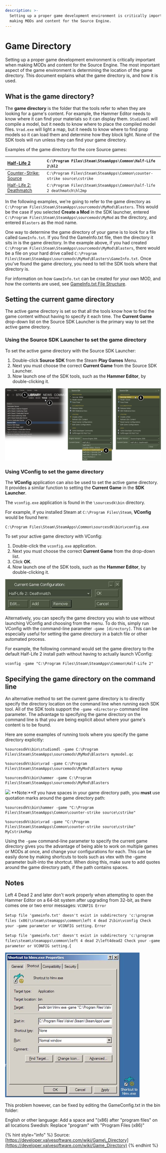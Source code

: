 ```yaml
---
description: >-
  Setting up a proper game development environment is critically important when
  making MODs and content for the Source Engine.
---
```


# Game Directory

Setting up a proper game development environment is critically important when making MODs and content for the Source Engine. The most important aspect of the game environment is determining the location of the game directory. This document explains what the game directory is, and how it is used.

## What is the game directory?

The **game directory** is the folder that the tools refer to when they are looking for a game's content. For example, the Hammer Editor needs to know where it can find your materials so it can display them. `Studiomdl` will compile a model, but it needs to know where to place the compiled model files. `Vrad.exe` will light a map, but it needs to know where to find prop models so it can load them and determine how they block light. None of the SDK tools will run unless they can find your game directory.

Examples of the game directory for the core Source games:

| [Half-Life 2](https://developer.valvesoftware.com/wiki/Half-Life_2) | `C:\Program Files\Steam\SteamApps\Common\Half-Life 2\hl2` |
| :--- | :--- |
| [Counter-Strike: Source](https://developer.valvesoftware.com/wiki/Counter-Strike:_Source) | `C:\Program Files\Steam\SteamApps\Common\counter-strike source\cstrike` |
| [Half-Life 2: Deathmatch](https://developer.valvesoftware.com/wiki/Half-Life_2:_Deathmatch) | `C:\Program Files\Steam\SteamApps\Common\half-life 2 deathmatch\hl2mp` |

In the following examples, we're going to refer to the game directory as `C:\Program Files\Steam\SteamApps\sourcemods\MyMod\Blasters`. This would be the case if you selected **Create a Mod** in the SDK launcher, entered `C:\Program Files\Steam\SteamApps\sourcemods\MyMod` as the directory, and entered `Blasters` as the mod name.

One way to determine the game directory of your game is to look for a file called `GameInfo.txt`. If you find the GameInfo.txt file, then the directory it sits in is the game directory. In the example above, if you had created `C:\Program Files\Steam\SteamApps\sourcemods\MyMod\Blasters`, there would be a file on your hard drive called `C:\Program Files\Steam\SteamApps\sourcemods\MyMod\Blasters\GameInfo.txt`. Once you've found the game directory, you need to tell the SDK tools where that directory is.

For information on how `GameInfo.txt` can be created for your own MOD, and how the contents are used, see [GameInfo.txt File Structure](https://developer.valvesoftware.com/wiki/The_GameInfo.txt_File_Structure).

## Setting the current game directory

The active game directory is set so that all the tools know how to find the game content without having to specify it each time. The **Current Game** drop-down list on the Source SDK Launcher is the primary way to set the active game directory.

### Using the Source SDK Launcher to set the game directory

To set the active game directory with the Source SDK Launcher:

1. Double-click **Source SDK** from the Steam **Play Games** Menu.
2. Next you must choose the correct **Current Game** from the Source SDK Launcher.
3. Now launch one of the SDK tools, such as the **Hammer Editor**, by double-clicking it.

![](../../../.gitbook/assets/game_config_set.png)



### Using VConfig to set the game directory

The **VConfig** application can also be used to set the active game directory. It provides a similar function to setting the **Current Game** in the **SDK Launcher**.

The `vconfig.exe` application is found in the `\sourcesdk\bin` directory.

For example, if you installed Steam at `C:\Program Files\Steam`, **VConfig** would be found here:

```text
C:\Program Files\Steam\SteamApps\Common\sourcesdk\bin\vconfig.exe
```

To set your active game directory with VConfig:

1. Double-click the `vconfig.exe` application.
2. Next you must choose the correct **Current Game** from the drop-down list.
3. Click **OK**.
4. Now launch one of the SDK tools, such as the **Hammer Editor**, by double-clicking it.

![](../../../.gitbook/assets/game_vconfig_1.jpg)

Alternatively, you can specify the game directory you wish to use without launching VConfig and choosing from the menu. To do this, simply run VConfig with the command-line parameter `-game [directory]`. This can be especially useful for setting the game directory in a batch file or other automated process.

For example, the following command would set the game directory to the default Half-Life 2 install path without having to actually launch VConfig:

```text
vconfig -game "C:\Program Files\Steam\SteamApps\Common\Half-Life 2"
```

## Specifying the game directory on the command line

An alternative method to set the current game directory is to directly specify the directory location on the command line when running each SDK tool. All of the SDK tools support the `-game <directory>` command line parameter. The advantage to specifying the game directory on the command line is that you are being explicit about where your game's content is to be found.

Here are some examples of running tools where you specify the game directory explicitly:

```text
%sourcesdk%\bin\studiomdl -game C:\Program Files\Steam\SteamApps\sourcemods\MyMod\Blasters mymodel.qc
```

```text
%sourcesdk%\bin\vrad -game C:\Program Files\Steam\SteamApps\sourcemods\MyMod\Blasters mymap
```

```text
%sourcesdk%\bin\hammer -game C:\Program Files\Steam\SteamApps\sourcemods\MyMod\Blasters
```

![](https://developer.valvesoftware.com/w/images/c/cc/Note.png) **Note:**If you have spaces in your game directory path, you **must** use quotation marks around the game directory path:

```text
%sourcesdk%\bin\hammer -game "C:\Program Files\Steam\SteamApps\Common\counter-strike source\cstrike"
```

```text
%sourcesdk%\bin\vrad -game "C:\Program Files\Steam\SteamApps\Common\counter-strike source\cstrike" MyCstrikeMap
```

Using the `-game` command-line parameter to specify the current game directory gives you the advantage of being able to work on multiple games or MODs at once, and change your configurations for each. This can be easily done by making shortcuts to tools such as vtex with the -game parameter built-into the shortcut. When doing this, make sure to add quotes around the game directory path, if the path contains spaces.

## Notes

Left 4 Dead 2 and later don't work properly when attempting to open the Hammer Editor on a 64-bit system after upgrading from 32-bit, as there comes one or two error messages: `VCONFIG Error`

`Setup file 'gameinfo.txt' doesn't exist in subdirectory 'c:\program files (x86)\steam\steamapps\common\left 4 dead 2\bin\vconfig Check your -game parameter or VCONFIG setting.` `Error`

`Setup file 'gameinfo.txt' doesn't exist in subdirectory 'c:\program files\steam\steamapps\common\left 4 dead 2\left4dead2 Check your -game parameter or VCONFIG setting.`{

![](../../../.gitbook/assets/game_shortcut.jpg)

This problem however, can be fixed by editing the GameConfig.txt in the bin folder:

English or other language: Add a space and "\(x86\) after "program files" on all locations Swedish: Replace "program" with "Program Files \(x86\)"

{% hint style="info" %}
Source: [https://developer.valvesoftware.com/wiki/Game\_Directory](https://developer.valvesoftware.com/wiki/Game_Directory)
{% endhint %}

